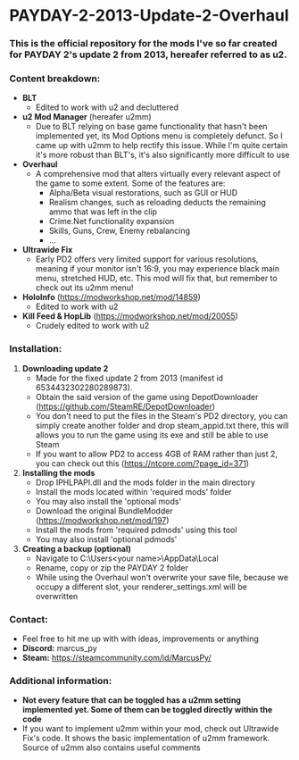 # PAYDAY-2-2013-Update-2-Overhaul
### This is the official repository for the mods I've so far created for PAYDAY 2's update 2 from 2013, hereafer referred to as u2.
### Content breakdown:
  - **BLT**
    - Edited to work with u2 and decluttered
  - **u2 Mod Manager** (hereafer u2mm)
    - Due to BLT relying on base game functionality that hasn't been implemented yet, its Mod Options menu is completely defunct. So I came up with u2mm to help rectify this issue. While I'm quite certain it's more robust than BLT's, it's also significantly more difficult to use
  - **Overhaul**
    - A comprehensive mod that alters virtually every relevant aspect of the game to some extent. Some of the features are:
      - Alpha/Beta visual restorations, such as GUI or HUD
      - Realism changes, such as reloading deducts the remaining ammo that was left in the clip
      - Crime.Net functionality expansion
      - Skills, Guns, Crew, Enemy rebalancing
      - ...
  - **Ultrawide Fix**
    - Early PD2 offers very limited support for various resolutions, meaning if your monitor isn't 16:9, you may experience black main menu, stretched HUD, etc. This mod will fix that, but remember to check out its u2mm menu!
  - **HoloInfo** (https://modworkshop.net/mod/14859)
    - Edited to work with u2
  - **Kill Feed & HopLib** (https://modworkshop.net/mod/20055)
    - Crudely edited to work with u2

### Installation:
  1. **Downloading update 2**
      - Made for the fixed update 2 from 2013 (manifest id 6534432302280289873).
      - Obtain the said version of the game using DepotDownloader (https://github.com/SteamRE/DepotDownloader)
      - You don't need to put the files in the Steam's PD2 directory, you can simply create another folder and drop steam_appid.txt there, this will allows you to run the game using its exe and still be able to use Steam
      - If you want to allow PD2 to access 4GB of RAM rather than just 2, you can check out this (https://ntcore.com/?page_id=371)
  2. **Installing the mods**
      - Drop IPHLPAPI.dll and the mods folder in the main directory
      - Install the mods located within 'required mods' folder
      - You may also install the 'optional mods'
      - Download the original BundleModder (https://modworkshop.net/mod/197)
      - Install the mods from 'required pdmods' using this tool
      - You may also install 'optional pdmods'
  3. **Creating a backup (optional)**
      - Navigate to C:\Users\<your name>\AppData\Local
      - Rename, copy or zip the PAYDAY 2 folder
      - While using the Overhaul won't overwrite your save file, because we occupy a different slot, your renderer_settings.xml will be overwritten

### Contact:
  - Feel free to hit me up with with ideas, improvements or anything
  - **Discord:** marcus_py
  - **Steam:** https://steamcommunity.com/id/MarcusPy/

### Additional information:
  - **Not every feature that can be toggled has a u2mm setting implemented yet. Some of them can be toggled directly within the code**
  - If you want to implement u2mm within your mod, check out Ultrawide Fix's code. It shows the basic implementation of u2mm framework. Source of u2mm also contains useful comments
